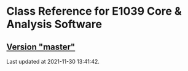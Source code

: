 # Class Reference for E1039 Core & Analysis Software
## [Version "master"](master/)
Last updated at 2021-11-30 13:41:42.
